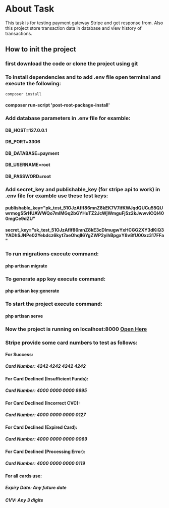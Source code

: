 
# About Task
This task is for testing payment gateway Stripe and get response from.
Also this project store transaction data in database and view history of transactions.

## How to init the project

### first download the code or  clone the project using git


### To install dependencies and to add .env file open terminal and execute the following: 

```
composer install 
```

#### composer run-script 'post-root-package-install'


### Add database parameters in .env file for examble: 
#### DB_HOST=127.0.0.1
#### DB_PORT=3306
#### DB_DATABASE=payment
#### DB_USERNAME=root
#### DB_PASSWORD=root 


### Add secret_key and publishable_key (for stripe api to work) in .env file for examble use these test keys:
#### publishable_key="pk_test_51OJzAfIf86mnZ8kEK7V7ifKWJqdQUCu55QUwrmogS5rHUAWWQo7mIMGq2bGYHuTZ2JcWjWmguFjSz2kJwwviCQl400mgCe9dZU"
#### secret_key="sk_test_51OJzAfIf86mnZ8kE3cDImugwYxHCGG2XY3dKiQ3YADhSJNPe02Yebdcz6kyt7aeOhqIl6YgZWP2yihBpgxY8v8fU00xz317FFa"


### To run migrations execute command:
#### php artisan migrate


### To generate app key execute command:
#### php artisan key:generate


### To start the project execute command:
#### php artisan serve


### Now the project is running on localhost:8000 <a target="_blank" href="http://127.0.0.1:8000">Open Here</a>


### Stripe provide some card numbers to test as follows:

#### For Success:
##### Card Number: 4242 4242 4242 4242


#### For Card Declined (Insufficient Funds):
##### Card Number: 4000 0000 0000 9995


#### For Card Declined (Incorrect CVC):
##### Card Number: 4000 0000 0000 0127


#### For Card Declined (Expired Card):
##### Card Number: 4000 0000 0000 0069


#### For Card Declined (Processing Error):
##### Card Number: 4000 0000 0000 0119


#### For all cards use:
##### Expiry Date: Any future date
##### CVV: Any 3 digits 